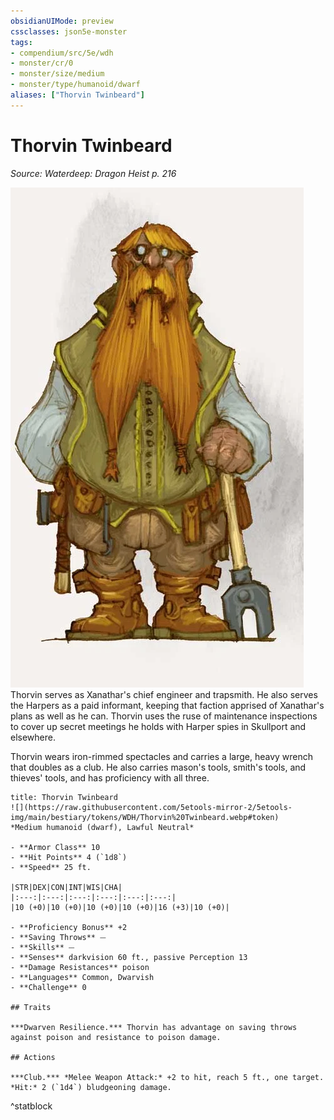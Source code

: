 ```yaml
---
obsidianUIMode: preview
cssclasses: json5e-monster
tags:
- compendium/src/5e/wdh
- monster/cr/0
- monster/size/medium
- monster/type/humanoid/dwarf
aliases: ["Thorvin Twinbeard"]
---
```

# Thorvin Twinbeard
*Source: Waterdeep: Dragon Heist p. 216*  

![](https://raw.githubusercontent.com/5etools-mirror-2/5etools-img/main/bestiary/WDH/Thorvin%20Twinbeard.webp#right)  
Thorvin serves as Xanathar's chief engineer and trapsmith. He also serves the Harpers as a paid informant, keeping that faction apprised of Xanathar's plans as well as he can. Thorvin uses the ruse of maintenance inspections to cover up secret meetings he holds with Harper spies in Skullport and elsewhere.

Thorvin wears iron-rimmed spectacles and carries a large, heavy wrench that doubles as a club. He also carries mason's tools, smith's tools, and thieves' tools, and has proficiency with all three.


```ad-statblock
title: Thorvin Twinbeard
![](https://raw.githubusercontent.com/5etools-mirror-2/5etools-img/main/bestiary/tokens/WDH/Thorvin%20Twinbeard.webp#token)
*Medium humanoid (dwarf), Lawful Neutral*

- **Armor Class** 10 
- **Hit Points** 4 (`1d8`) 
- **Speed** 25 ft.

|STR|DEX|CON|INT|WIS|CHA|
|:---:|:---:|:---:|:---:|:---:|:---:|
|10 (+0)|10 (+0)|10 (+0)|10 (+0)|16 (+3)|10 (+0)|

- **Proficiency Bonus** +2
- **Saving Throws** ⏤
- **Skills** ⏤
- **Senses** darkvision 60 ft., passive Perception 13
- **Damage Resistances** poison
- **Languages** Common, Dwarvish
- **Challenge** 0

## Traits

***Dwarven Resilience.*** Thorvin has advantage on saving throws against poison and resistance to poison damage.

## Actions

***Club.*** *Melee Weapon Attack:* +2 to hit, reach 5 ft., one target. *Hit:* 2 (`1d4`) bludgeoning damage.
```
^statblock